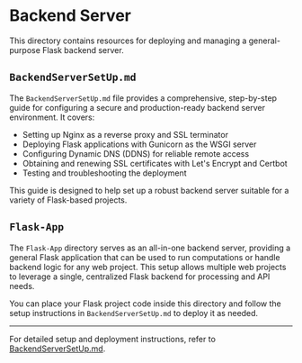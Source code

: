 # Backend Server

This directory contains resources for deploying and managing a general-purpose Flask backend server.

## `BackendServerSetUp.md`

The `BackendServerSetUp.md` file provides a comprehensive, step-by-step guide for configuring a secure and production-ready backend server environment. It covers:

- Setting up Nginx as a reverse proxy and SSL terminator
- Deploying Flask applications with Gunicorn as the WSGI server
- Configuring Dynamic DNS (DDNS) for reliable remote access
- Obtaining and renewing SSL certificates with Let's Encrypt and Certbot
- Testing and troubleshooting the deployment

This guide is designed to help set up a robust backend server suitable for a variety of Flask-based projects.

## `Flask-App`

The `Flask-App` directory serves as an all-in-one backend server, providing a general Flask application that can be used to run computations or handle backend logic for any web project.
This setup allows multiple web projects to leverage a single, centralized Flask backend for processing and API needs.

You can place your Flask project code inside this directory and follow the setup instructions in `BackendServerSetUp.md` to deploy it as needed.

---

For detailed setup and deployment instructions, refer to [BackendServerSetUp.md](./BackendServerSetUp.md).